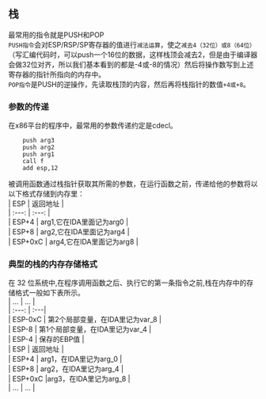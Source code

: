 ## 栈  
最常用的指令就是PUSH和POP  
`PUSH指令`会对ESP/RSP/SP寄存器的值进行`减法运算`，使之`减去4（32位）或8（64位）`（写汇编代码时，可以push一个16位的数据，这样栈顶会减去2，但是由于编译器会做32位对齐，所以我们基本看到的都是-4或-8的情况）然后将操作数写到上述寄存器的指针所指向的内存中。  
`POP指令`是PUSH的逆操作，先读取栈顶的内容，然后再将栈指针的数值`+4或+8`。  

### 参数的传递  
在x86平台的程序中，最常用的参数传递约定是cdecl。  
```
	push arg3
	push arg2  
	push arg1
	call f
	add esp,12  
```
被调用函数通过栈指针获取其所需的参数，在运行函数之前，传递给他的参数将以以下格式存储到内存里：  
|  ESP  |  返回地址  |  
| :---: | :---: |  
|  ESP+4  |  arg1,它在IDA里面记为arg0  |  
|  ESP+8  |  arg2,它在IDA里面记为arg4  |  
|  ESP+0xC  |  arg4,它在IDA里面记为arg8  |    

### 典型的栈的内存存储格式  

在 32 位系统中,在程序调用函数之后、执行它的第一条指令之前,栈在内存中的存储格式一般如下表所示。    
| ... | ... |  
| :---: | :---|  
| ESP-0xC | 第2个局部变量，在IDA里记为var_8 |  
| ESP-8 | 第1个局部变量，在IDA里记为var_4 |  
| ESP-4 | 保存的EBP值 |    
| ESP | 返回地址 |  
| ESP+4 | arg1，在IDA里记为arg_0 |  
| ESP+8 | arg2，在IDA里记为arg_4 |  
| ESP+0xC |arg3，在IDA里记为arg_8 |  
| ... | ... |  
